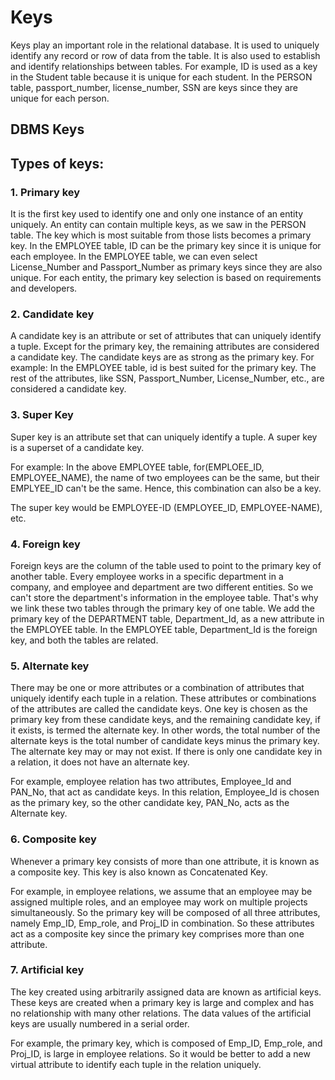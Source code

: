 # Keys

Keys play an important role in the relational database.
It is used to uniquely identify any record or row of data from the table. It is also used to establish and identify relationships between tables.
For example, ID is used as a key in the Student table because it is unique for each student. In the PERSON table, passport_number, license_number, SSN are keys since they are unique for each person.

## DBMS Keys

## Types of keys:


### 1. Primary key

It is the first key used to identify one and only one instance of an entity uniquely. An entity can contain multiple keys, as we saw in the PERSON table. The key which is most suitable from those lists becomes a primary key.
In the EMPLOYEE table, ID can be the primary key since it is unique for each employee. In the EMPLOYEE table, we can even select License_Number and Passport_Number as primary keys since they are also unique.
For each entity, the primary key selection is based on requirements and developers.

### 2. Candidate key

A candidate key is an attribute or set of attributes that can uniquely identify a tuple.
Except for the primary key, the remaining attributes are considered a candidate key. The candidate keys are as strong as the primary key.
For example: In the EMPLOYEE table, id is best suited for the primary key. The rest of the attributes, like SSN, Passport_Number, License_Number, etc., are considered a candidate key.


### 3. Super Key

Super key is an attribute set that can uniquely identify a tuple. A super key is a superset of a candidate key.


For example: In the above EMPLOYEE table, for(EMPLOEE_ID, EMPLOYEE_NAME), the name of two employees can be the same, but their EMPLYEE_ID can't be the same. Hence, this combination can also be a key.

The super key would be EMPLOYEE-ID (EMPLOYEE_ID, EMPLOYEE-NAME), etc.

### 4. Foreign key

Foreign keys are the column of the table used to point to the primary key of another table.
Every employee works in a specific department in a company, and employee and department are two different entities. So we can't store the department's information in the employee table. That's why we link these two tables through the primary key of one table.
We add the primary key of the DEPARTMENT table, Department_Id, as a new attribute in the EMPLOYEE table.
In the EMPLOYEE table, Department_Id is the foreign key, and both the tables are related.

### 5. Alternate key

There may be one or more attributes or a combination of attributes that uniquely identify each tuple in a relation. These attributes or combinations of the attributes are called the candidate keys. One key is chosen as the primary key from these candidate keys, and the remaining candidate key, if it exists, is termed the alternate key. In other words, the total number of the alternate keys is the total number of candidate keys minus the primary key. The alternate key may or may not exist. If there is only one candidate key in a relation, it does not have an alternate key.

For example, employee relation has two attributes, Employee_Id and PAN_No, that act as candidate keys. In this relation, Employee_Id is chosen as the primary key, so the other candidate key, PAN_No, acts as the Alternate key.


### 6. Composite key

Whenever a primary key consists of more than one attribute, it is known as a composite key. This key is also known as Concatenated Key.


For example, in employee relations, we assume that an employee may be assigned multiple roles, and an employee may work on multiple projects simultaneously. So the primary key will be composed of all three attributes, namely Emp_ID, Emp_role, and Proj_ID in combination. So these attributes act as a composite key since the primary key comprises more than one attribute.


### 7. Artificial key

The key created using arbitrarily assigned data are known as artificial keys. These keys are created when a primary key is large and complex and has no relationship with many other relations. The data values of the artificial keys are usually numbered in a serial order.

For example, the primary key, which is composed of Emp_ID, Emp_role, and Proj_ID, is large in employee relations. So it would be better to add a new virtual attribute to identify each tuple in the relation uniquely.

